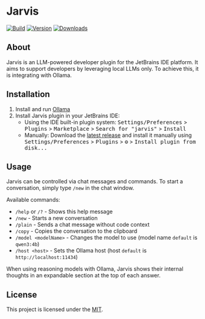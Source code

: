 # Jarvis

[![Build](https://github.com/fmueller/jarvis/actions/workflows/build.yml/badge.svg?branch=main)](https://github.com/fmueller/jarvis/actions/workflows/build.yml)
[![Version](https://img.shields.io/jetbrains/plugin/v/24755-jarvis.svg)](https://plugins.jetbrains.com/plugin/24755-jarvis)
[![Downloads](https://img.shields.io/jetbrains/plugin/d/24755-jarvis.svg)](https://plugins.jetbrains.com/plugin/24755-jarvis)

## About

<!-- Plugin description -->
Jarvis is an LLM-powered developer plugin for the JetBrains IDE platform. It aims to support developers by leveraging
local LLMs only. To achieve this, it is integrating with Ollama.
<!-- Plugin description end -->

## Installation

1. Install and run [Ollama](https://ollama.com)
2. Install Jarvis plugin in your JetBrains IDE:
   - Using the IDE built-in plugin system: <kbd>Settings/Preferences</kbd> > <kbd>Plugins</kbd> > <kbd>Marketplace</kbd> > <kbd>Search for "jarvis"</kbd> >
     <kbd>Install</kbd>
   - Manually: Download the [latest release](https://github.com/fmueller/jarvis/releases/latest) and install it manually using
     <kbd>Settings/Preferences</kbd> > <kbd>Plugins</kbd> > <kbd>⚙️</kbd> > <kbd>Install plugin from disk...</kbd>

## Usage

Jarvis can be controlled via chat messages and commands. To start a conversation, simply type ```/new``` in the chat window.

Available commands:

- ```/help``` or ```/?``` - Shows this help message
- ```/new``` - Starts a new conversation
- ```/plain``` - Sends a chat message without code context
- ```/copy``` - Copies the conversation to the clipboard
- ```/model <modelName>``` - Changes the model to use (model name `default` is `qwen3:4b`)
- ```/host <host>``` - Sets the Ollama host (host `default` is `http://localhost:11434`)

When using reasoning models with Ollama, Jarvis shows their internal thoughts in an expandable section at the top of each answer.

## License

This project is licensed under the [MIT](LICENSE).
